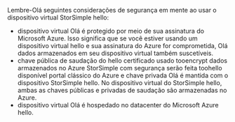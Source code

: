 <!--v-sharos 10/13/2105 virtual device security-->

Lembre-Olá seguintes considerações de segurança em mente ao usar o dispositivo virtual StorSimple hello:

* dispositivo virtual Olá é protegido por meio de sua assinatura do Microsoft Azure. Isso significa que se você estiver usando um dispositivo virtual hello e sua assinatura do Azure for comprometida, Olá dados armazenados em seu dispositivo virtual também suscetíveis.
* chave pública de saudação do hello certificado usado tooencrypt dados armazenados no Azure StorSimple com segurança serão feita toohello disponível portal clássico do Azure e chave privada Olá é mantida com o dispositivo StorSimple hello. No dispositivo virtual do StorSimple hello, ambas as chaves públicas e privadas de saudação são armazenadas no Azure.
* dispositivo virtual Olá é hospedado no datacenter do Microsoft Azure hello.

